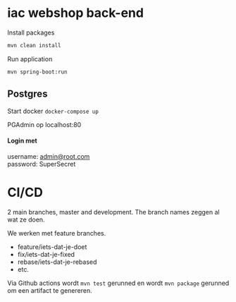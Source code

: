 # iac webshop back-end

Install packages
```bash
mvn clean install
```

Run application
```bash
mvn spring-boot:run
```


## Postgres 
Start docker
```docker-compose up```

PGAdmin op localhost:80
<br/>
#### Login met 
username: admin@root.com <br/>
password: SuperSecret

# CI/CD
2 main branches, master and development.
The branch names zeggen al wat ze doen.

We werken met feature branches.

- feature/iets-dat-je-doet
- fix/iets-dat-je-fixed
- rebase/iets-dat-je-rebased
- etc.

Via Github actions wordt `mvn test` gerunned en wordt `mvn package` gerunned om een artifact te genereren.